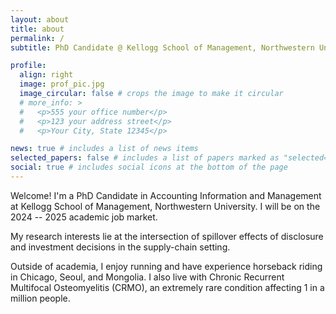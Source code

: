 ```yaml
---
layout: about
title: about
permalink: /
subtitle: PhD Candidate @ Kellogg School of Management, Northwestern University # <a href='#'>Affiliations</a>. Address. Contacts. Motto. Etc.

profile:
  align: right
  image: prof_pic.jpg
  image_circular: false # crops the image to make it circular
  # more_info: >
  #   <p>555 your office number</p>
  #   <p>123 your address street</p>
  #   <p>Your City, State 12345</p>

news: true # includes a list of news items
selected_papers: false # includes a list of papers marked as "selected={true}"
social: true # includes social icons at the bottom of the page
---
```


Welcome! I'm a PhD Candidate in Accounting Information and Management at Kellogg School of Management, Northwestern University. I will be on the 2024 -- 2025 academic job market.

My research interests lie at the intersection of spillover effects of disclosure and investment decisions in the supply-chain setting.

Outside of academia, I enjoy running and have experience horseback riding in Chicago, Seoul, and Mongolia. I also live with Chronic Recurrent Multifocal Osteomyelitis (CRMO), an extremely rare condition affecting 1 in a million people.